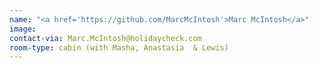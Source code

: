 ```yaml
---
name: "<a href='https://github.com/MarcMcIntosh'>Marc McIntosh</a>"
image:
contact-via: Marc.McIntosh@holidaycheck.com
room-type: cabin (with Masha, Anastasia  & Lewis) 
---
```

